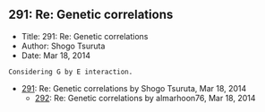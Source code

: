 ## 291: Re: Genetic correlations

- Title: 291: Re: Genetic correlations
- Author: Shogo Tsuruta
- Date: Mar 18, 2014
```
Considering G by E interaction.
```

- [291](0291.md): Re: Genetic correlations by Shogo Tsuruta, Mar 18, 2014
    - [292](0292.md): Re: Genetic correlations by almarhoon76, Mar 18, 2014
